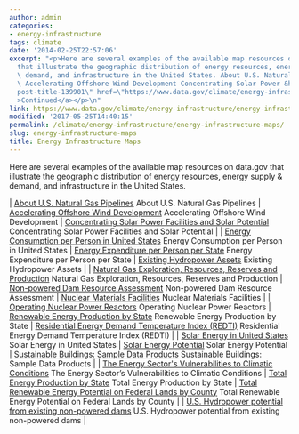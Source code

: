 ```yaml
---
author: admin
categories:
- energy-infrastructure
tags: climate
date: '2014-02-25T22:57:06'
excerpt: "<p>Here are several examples of the available map resources on data.gov\_\
  that illustrate the geographic distribution of energy resources, energy supply &amp;\
  \ demand, and infrastructure in the United States. About U.S. Natural Gas Pipelines\
  \ Accelerating Offshore Wind Development Concentrating Solar Power &hellip; <a aria-describedby=\"\
  post-title-139901\" href=\"https://www.data.gov/climate/energy-infrastructure/energy-infrastructure-maps\"\
  >Continued</a></p>\n"
link: https://www.data.gov/climate/energy-infrastructure/energy-infrastructure-maps/
modified: '2017-05-25T14:40:15'
permalink: /climate/energy-infrastructure/energy-infrastructure-maps/
slug: energy-infrastructure-maps
title: Energy Infrastructure Maps
---
```

Here are several examples of the available map resources on data.gov that illustrate the geographic distribution of energy resources, energy supply & demand, and infrastructure in the United States.




| [About U.S. Natural Gas Pipelines](http://www.eia.gov/pub/oil_gas/natural_gas/analysis_publications/ngpipeline/ngpipeline_maps.html "About U.S. Natural Gas Pipelines")
About U.S. Natural Gas Pipelines | [Accelerating Offshore Wind Development](http://energy.gov/maps/accelerating-offshore-wind-development "Accelerating Offshore Wind Development")
Accelerating Offshore Wind Development | [Concentrating Solar Power Facilities and Solar Potential](http://energy.gov/maps/concentrating-solar-power-facilities-and-solar-potential "Concentrating Solar Power Facilities and Solar Potential")
Concentrating Solar Power Facilities and Solar Potential |
| 
[Energy Consumption per Person in United States](https://energy.gov/maps/2009-energy-consumption-person)
Energy Consumption per Person in United States | [Energy Expenditure per Person per State](http://energy.gov/maps/how-much-do-you-spend-energy "Energy Expenditure per Person per State")
Energy Expenditure per Person per State | [Existing Hydropower Assets](http://nhaap.ornl.gov/content/existing-hydropower-assets "Existing Hydropower Assets")
Existing Hydropower Assets |
| [Natural Gas Exploration, Resources, Reserves and Production](https://www.eia.gov/maps/maps.htm "Natural Gas Exploration, Resources, Reserves and Production")
Natural Gas Exploration, Resources, Reserves and Production | [Non-powered Dam Resource Assessment](http://nhaap.ornl.gov/content/non-powered-dam-potential "Non-powered Dam Resource Assessment")
Non-powered Dam Resource Assessment | [Nuclear Materials Facilities](http://www.nrc.gov/info-finder/materials/ "Nuclear Materials Facilities")
Nuclear Materials Facilities |
| [Operating Nuclear Power Reactors](http://www.nrc.gov/info-finder/reactor/ "Operating Nuclear Power Reactors")
Operating Nuclear Power Reactors | [Renewable Energy Production by State](http://energy.gov/maps/renewable-energy-production-state "Renewable Energy Production by State")
Renewable Energy Production by State | [Residential Energy Demand Temperature Index (REDTI)](http://www.ncdc.noaa.gov/societal-impacts/redti/ "Residential Energy Demand Temperature Index (REDTI)")
Residential Energy Demand Temperature Index (REDTI) |
| [Solar Energy in United States](http://www.nrel.gov/gis/solar.html "Solar Energy in United States")
Solar Energy in United States | [Solar Energy Potential](http://energy.gov/maps/solar-energy-potential "Solar Energy Potential")
Solar Energy Potential | [Sustainable Buildings: Sample Data Products](http://power.larc.nasa.gov/common/php/POWER_SustainableBuildingsSampleData.php "Sustainable Buildings: Sample Data Products")
Sustainable Buildings: Sample Data Products |
| [The Energy Sector's Vulnerabilities to Climatic Conditions](http://energy.gov/maps/climate-vulnerabilities "The Energy Sector's Vulnerabilities to Climatic Conditions")
The Energy Sector’s Vulnerabilities to Climatic Conditions | [Total Energy Production by State](http://energy.gov/maps/2009-total-energy-production-state "Total Energy Production by State")
Total Energy Production by State | [Total Renewable Energy Potential on Federal Lands by County](http://en.openei.org/wiki/File:NREL-TotMap.pdf "Total Renewable Energy Potential on Federal Lands by County")
Total Renewable Energy Potential on Federal Lands by County |
| [U.S. Hydropower potential from existing non-powered dams](http://energy.gov/maps/us-hydropower-potential-existing-non-powered-dams "U.S. Hydropower potential from existing non-powered dams")
U.S. Hydropower potential from existing non-powered dams |


